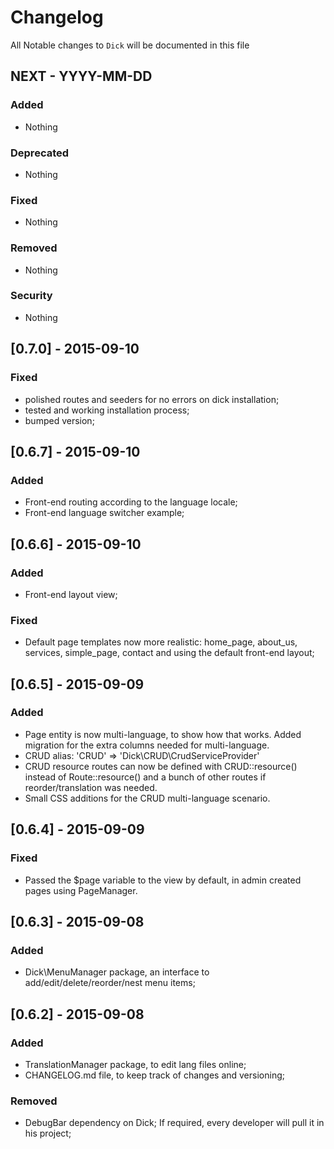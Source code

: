 # Changelog

All Notable changes to `Dick` will be documented in this file

## NEXT - YYYY-MM-DD

### Added
- Nothing

### Deprecated
- Nothing

### Fixed
- Nothing

### Removed
- Nothing

### Security
- Nothing

## [0.7.0] - 2015-09-10

### Fixed
- polished routes and seeders for no errors on dick installation;
- tested and working installation process;
- bumped version;

## [0.6.7] - 2015-09-10

### Added
- Front-end routing according to the language locale;
- Front-end language switcher example;

## [0.6.6] - 2015-09-10

### Added
- Front-end layout view;

### Fixed
- Default page templates now more realistic: home_page, about_us, services, simple_page, contact and using the default front-end layout;


## [0.6.5] - 2015-09-09

### Added
- Page entity is now multi-language, to show how that works. Added migration for the extra columns needed for multi-language.
- CRUD alias: 'CRUD' => 'Dick\CRUD\CrudServiceProvider'
- CRUD resource routes can now be defined with CRUD::resource() instead of Route::resource() and a bunch of other routes if reorder/translation was needed.
- Small CSS additions for the CRUD multi-language scenario.

## [0.6.4] - 2015-09-09

### Fixed
- Passed the $page variable to the view by default, in admin created pages using PageManager.

## [0.6.3] - 2015-09-08

### Added
- Dick\MenuManager package, an interface to add/edit/delete/reorder/nest menu items;

## [0.6.2] - 2015-09-08

### Added
- TranslationManager package, to edit lang files online;
- CHANGELOG.md file, to keep track of changes and versioning;

### Removed
- DebugBar dependency on Dick; If required, every developer will pull it in his project;